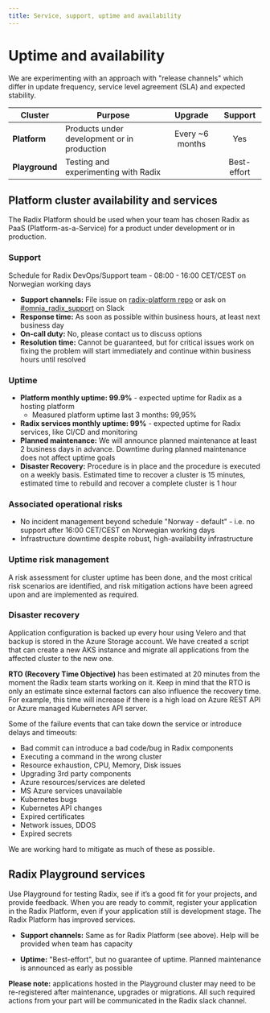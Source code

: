 ```yaml
---
title: Service, support, uptime and availability
---
```


# Uptime and availability

We are experimenting with an approach with "release channels" which differ in update frequency, service level agreement (SLA) and expected stability.

| Cluster        | Purpose                                     | Upgrade             |   Support   |
| -------------- | ------------------------------------------- | :-----------------: | :---------: |
| **Platform**   | Products under development or in production |   Every ~6 months   |     Yes     |
| **Playground** | Testing and experimenting with Radix        |                     | Best-effort |

## Platform cluster availability and services

The Radix Platform should be used when your team has chosen Radix as PaaS (Platform-as-a-Service) for a product under development or in production.

### Support

Schedule for Radix DevOps/Support team - 08:00 - 16:00 CET/CEST on Norwegian working days

- **Support channels:** File issue on [radix-platform repo](https://github.com/equinor/radix-platform/issues) or ask on [#omnia_radix_support](https://equinor.slack.com/messages/CBKM6N2JY) on Slack
- **Response time:** As soon as possible within business hours, at least next business day
- **On-call duty:** No, please contact us to discuss options
- **Resolution time:** Cannot be guaranteed, but for critical issues work on fixing the problem will start immediately and continue within business hours until resolved

### Uptime

- **Platform monthly uptime: 99.9%** - expected uptime for Radix as a hosting platform
  - Measured platform uptime last 3 months: 99,95%
- **Radix services monthly uptime: 99%** - expected uptime for Radix services, like CI/CD and monitoring
- **Planned maintenance:** We will announce planned maintenance at least 2 business days in advance. Downtime during planned maintenance does not affect uptime goals
- **Disaster Recovery:** Procedure is in place and the procedure is executed on a weekly basis. Estimated time to recover a cluster is 15 minutes, estimated time to rebuild and recover a complete cluster is 1 hour

### Associated operational risks

- No incident management beyond schedule "Norway - default" - i.e. no support after 16:00 CET/CEST on Norwegian working days
- Infrastructure downtime despite robust, high-availability infrastructure

### Uptime risk management

A risk assessment for cluster uptime has been done, and the most critical risk scenarios are identified, and risk mitigation actions have been agreed upon and are implemented as required.

### Disaster recovery

Application configuration is backed up every hour using Velero and that backup is stored in the Azure Storage account. We have created a script that can create a new AKS instance and migrate all applications from the affected cluster to the new one.

**RTO (Recovery Time Objective)** has been estimated at 20 minutes from the moment the Radix team starts working on it. Keep in mind that the RTO is only an estimate since external factors can also influence the recovery time. For example, this time will increase if there is a high load on Azure REST API or Azure managed Kubernetes API server.

Some of the failure events that can take down the service or introduce delays and timeouts:

- Bad commit can introduce a bad code/bug in Radix components
- Executing a command in the wrong cluster
- Resource exhaustion, CPU, Memory, Disk issues
- Upgrading 3rd party components
- Azure resources/services are deleted
- MS Azure services unavailable
- Kubernetes bugs
- Kubernetes API changes
- Expired certificates
- Network issues, DDOS
- Expired secrets

We are working hard to mitigate as much of these as possible.

## Radix Playground services

Use Playground for testing Radix, see if it’s a good fit for your projects, and provide feedback. When you are ready to commit, register your application in the Radix Platform, even if your application still is development stage. The Radix Platform has improved services.

- **Support channels:** Same as for Radix Platform (see above). Help will be provided when team has capacity

- **Uptime:** "Best-effort", but no guarantee of uptime. Planned maintenance is announced as early as possible

**Please note:** applications hosted in the Playground cluster may need to be re-registered after maintenance, upgrades or migrations. All such required actions from your part will be communicated in the Radix slack channel.
